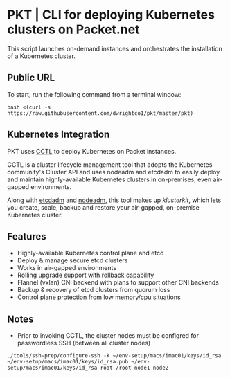 # PKT | CLI for deploying Kubernetes clusters on Packet.net
This script launches on-demand instances and orchestrates the installation of a Kubernetes cluster.

## Public URL
To start, run the following command from a terminal window:
```
bash <(curl -s https://raw.githubusercontent.com/dwrightco1/pkt/master/pkt)
```

## Kubernetes Integration
PKT uses [CCTL](https://github.com/platform9/cctl) to deploy Kubernetes on Packet instances.

CCTL is a cluster lifecycle management tool that adopts the Kubernetes community's Cluster API and uses nodeadm and etcdadm to easily deploy and maintain highly-available Kubernetes clusters in on-premises, even air-gapped environments.  

Along with [etcdadm](https://github.com/kubernetes-sigs/etcdadm) and [nodeadm](https://github.com/platform9/nodeadm), this tool makes up _klusterkit_, which lets you create, scale, backup and restore your air-gapped, on-premise Kubernetes cluster.

## Features
* Highly-available Kubernetes control plane and etcd
* Deploy & manage secure etcd clusters
* Works in air-gapped environments
* Rolling upgrade support with rollback capability
* Flannel (vxlan) CNI backend with plans to support other CNI backends
* Backup & recovery of etcd clusters from quorum loss
* Control plane protection from low memory/cpu situations

## Notes
* Prior to invoking CCTL, the cluster nodes must be configred for passwordless SSH (between all cluster nodes)
```
./tools/ssh-prep/configure-ssh -k ~/env-setup/macs/imac01/keys/id_rsa ~/env-setup/macs/imac01/keys/id_rsa.pub ~/env-setup/macs/imac01/keys/id_rsa root /root node1 node2
```

